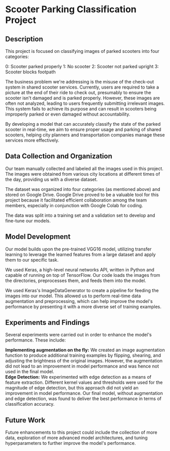 
# Scooter Parking Classification Project

## Description

This project is focused on classifying images of parked scooters into four categories:

0: Scooter parked properly
1: No scooter
2: Scooter not parked upright
3: Scooter blocks footpath

The business problem we're addressing is the misuse of the check-out system in shared scooter services. Currently, users are required to take a picture at the end of their ride to check out, presumably to ensure the scooter isn't damaged and is parked properly. However, these images are often not analyzed, leading to users frequently submitting irrelevant images. This system fails to achieve its purpose and can result in scooters being improperly parked or even damaged without accountability.

By developing a model that can accurately classify the state of the parked scooter in real-time, we aim to ensure proper usage and parking of shared scooters, helping city planners and transportation companies manage these services more effectively.

## Data Collection and Organization

Our team manually collected and labeled all the images used in this project. The images were obtained from various city locations at different times of the day, providing us with a diverse dataset.

The dataset was organized into four categories (as mentioned above) and stored on Google Drive. Google Drive proved to be a valuable tool for this project because it facilitated efficient collaboration among the team members, especially in conjunction with Google Colab for coding.

The data was split into a training set and a validation set to develop and fine-tune our models.

## Model Development

Our model builds upon the pre-trained VGG16 model, utilizing transfer learning to leverage the learned features from a large dataset and apply them to our specific task.

We used Keras, a high-level neural networks API, written in Python and capable of running on top of TensorFlow. Our code loads the images from the directories, preprocesses them, and feeds them into the model.

We used Keras's ImageDataGenerator to create a pipeline for feeding the images into our model. This allowed us to perform real-time data augmentation and preprocessing, which can help improve the model's performance by presenting it with a more diverse set of training examples.

## Experiments and Findings

Several experiments were carried out in order to enhance the model's performance. These include:

**Implementing augmentation on the fly:** We created an image augmentation function to produce additional training examples by flipping, shearing, and adjusting the brightness of the original images. However, the augmentation did not lead to an improvement in model performance and was hence not used in the final model.\
**Edge Detection:** We experimented with edge detection as a means of feature extraction. Different kernel values and thresholds were used for the magnitude of edge detection, but this approach did not yield an improvement in model performance.
Our final model, without augmentation and edge detection, was found to deliver the best performance in terms of classification accuracy.

## Future Work

Future enhancements to this project could include the collection of more data, exploration of more advanced model architectures, and tuning hyperparameters to further improve the model's performance.
